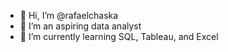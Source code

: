 - 👋 Hi, I’m @rafaelchaska
- 👀 I’m an aspiring data analyst
- 🌱 I’m currently learning SQL, Tableau, and Excel

<!---
rafaelchaska/rafaelchaska is a ✨ special ✨ repository because its `README.md` (this file) appears on your GitHub profile.
You can click the Preview link to take a look at your changes.
--->
